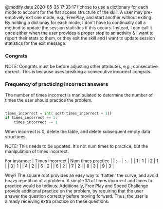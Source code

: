 @modify date 2020-05-25 17:33:17
I chose to use a dictionary for each mode to account for the flat access structure of the skill. A user may pre-emptively exit one mode, e.g., FreePlay, and start another without exiting.
By holding a dictionay for each mode, I don't have to continually call a method to update the session statistics if this occurs. Instead, I can call it once either when the user 
provides a proper stop to an activity & i want to report their stats to them, or they exit the skill and I want to update session statistics for the exit message.

### Congrats
NOTE: Congrats must be before adjusting other attributes, e.g., consecutive correct. This is because uses breaking a consecutive incorrect congrats.


### Frequency of practicing incorrect answers
The number of times incorrect is manipulated to determine the number of times the user should practice the problem. 
```python

times_incorrect = int( sqrt(times_incorrect + 1))
if times_incorrect == 1:
    times_incorrect -= 1
```
When incorrect is 0, delete the table, and delete subsequent empty data structures.

NOTE: This needs to be updated. It's not num times to practice, but the manipulation of times incorrect.

For instance:
|   Times Incorrect |   Num times practice  |
|   :--             |   :--                 |
|   1               |   1                   |
|   2               |   1                   |
|   3               |   1                   |
|   4               |   2                   |
|   5               |   2                   |
|   6               |   2                   |
|   7               |   2                   |
|   8               |   3                   |
|   9               |   3                   |

Why? The square root provides an easy way to 'flatten' the curve, and avoid heavy repetition of a problem. A simple 1:1 of times incorrect and times to practice would be tedious. Additionally, Free Play and Speed Challenge provide additional practice on the problem, by requiring that the user answer the question correctly before moving forward. Thus, the user is already receiving extra practice on these questions.

